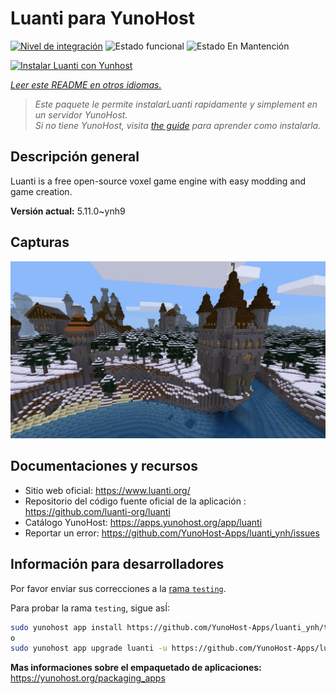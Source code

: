 <!--
Este archivo README esta generado automaticamente<https://github.com/YunoHost/apps/tree/master/tools/readme_generator>
No se debe editar a mano.
-->

# Luanti para YunoHost

[![Nivel de integración](https://apps.yunohost.org/badge/integration/luanti)](https://ci-apps.yunohost.org/ci/apps/luanti/)
![Estado funcional](https://apps.yunohost.org/badge/state/luanti)
![Estado En Mantención](https://apps.yunohost.org/badge/maintained/luanti)

[![Instalar Luanti con Yunhost](https://install-app.yunohost.org/install-with-yunohost.svg)](https://install-app.yunohost.org/?app=luanti)

*[Leer este README en otros idiomas.](./ALL_README.md)*

> *Este paquete le permite instalarLuanti rapidamente y simplement en un servidor YunoHost.*  
> *Si no tiene YunoHost, visita [the guide](https://yunohost.org/install) para aprender como instalarla.*

## Descripción general

Luanti is a free open-source voxel game engine with easy modding and game creation.


**Versión actual:** 5.11.0~ynh9

## Capturas

![Captura de Luanti](./doc/screenshots/screenshot.jpg)

## Documentaciones y recursos

- Sitio web oficial: <https://www.luanti.org/>
- Repositorio del código fuente oficial de la aplicación : <https://github.com/luanti-org/luanti>
- Catálogo YunoHost: <https://apps.yunohost.org/app/luanti>
- Reportar un error: <https://github.com/YunoHost-Apps/luanti_ynh/issues>

## Información para desarrolladores

Por favor enviar sus correcciones a la [rama `testing`](https://github.com/YunoHost-Apps/luanti_ynh/tree/testing).

Para probar la rama `testing`, sigue asÍ:

```bash
sudo yunohost app install https://github.com/YunoHost-Apps/luanti_ynh/tree/testing --debug
o
sudo yunohost app upgrade luanti -u https://github.com/YunoHost-Apps/luanti_ynh/tree/testing --debug
```

**Mas informaciones sobre el empaquetado de aplicaciones:** <https://yunohost.org/packaging_apps>

